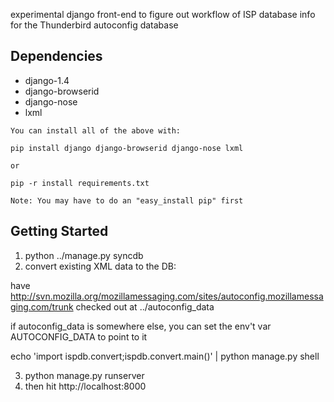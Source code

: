 experimental django front-end to figure out workflow of ISP database info
for the Thunderbird autoconfig database

## Dependencies
   *  django-1.4
   *  django-browserid
   *  django-nose 
   *  lxml

    You can install all of the above with:

    pip install django django-browserid django-nose lxml

    or 

    pip -r install requirements.txt

    Note: You may have to do an "easy_install pip" first

## Getting Started
1. python ../manage.py syncdb
2. convert existing XML data to the DB:

  have http://svn.mozilla.org/mozillamessaging.com/sites/autoconfig.mozillamessaging.com/trunk checked out at ../autoconfig_data
 
  if autoconfig_data is somewhere else, you can set the env't var AUTOCONFIG_DATA to  point to it
  
  echo 'import ispdb.convert;ispdb.convert.main()' | python manage.py shell

3. python manage.py runserver
4. then hit http://localhost:8000
